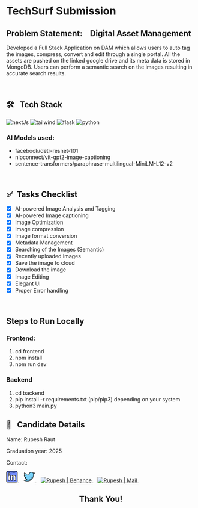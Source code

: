 # TechSurf Submission

## Problem Statement: &nbsp;&nbsp; Digital Asset Management

Developed a Full Stack Application on DAM which allows users to auto tag the images, compress, convert and edit through a single portal. All the assets are pushed on the linked google drive and its meta data is stored in MongoDB. Users can perform a semantic search on the images resulting in accurate search results.

<br/>

## <span>🛠️<span/>&nbsp;&nbsp; Tech Stack

<p>
  <img alt="nextJs" src="https://img.shields.io/badge/next.js-000000?style=for-the-badge&logo=nextdotjs&logoColor=white">
  <img alt="tailwind" src="https://img.shields.io/badge/Tailwind_CSS-38B2AC?style=for-the-badge&logo=tailwind-css&logoColor=white">
  <img alt="flask" src="https://img.shields.io/badge/Flask-000000?style=for-the-badge&logo=flask&logoColor=white"/>
  <img alt="python" src="https://img.shields.io/badge/Python-3776AB?style=for-the-badge&logo=python&logoColor=white"/>

### AI Models used:

  - facebook/detr-resnet-101
  - nlpconnect/vit-gpt2-image-captioning
  - sentence-transformers/paraphrase-multilingual-MiniLM-L12-v2
  

</p>

<br/>

## <span>✅<span/>&nbsp;&nbsp;Tasks Checklist

- [x] AI-powered Image Analysis and Tagging
- [x] AI-powered Image captioning 
- [x] Image Optimization
- [x] Image compression
- [x] Image format conversion
- [x] Metadata Management
- [x] Searching of the Images (Semantic)
- [x] Recently uploaded Images
- [x] Save the image to cloud
- [x] Download the image
- [x] Image Editing
- [x] Elegant UI
- [x] Proper Error handling 

<br/>

## Steps to Run Locally

### Frontend:

1. cd frontend
2. npm install
3. npm run dev

### Backend

1. cd backend
2. pip install -r requirements.txt (pip/pip3) depending on your system
3. python3 main.py


## <span>👔<span/>&nbsp;&nbsp;  Candidate Details

<p>
  <p>Name: Rupesh Raut</p>
  <p>Graduation year: 2025</p>
  <p>Contact: </p>
  <p>
    <a href="https://www.linkedin.com/in/rupesh-raut-2003/">
      <img height="30" src="https://raw.githubusercontent.com/8bithemant/8bithemant/master/linkedin.png?raw=true" alt="Rupesh Raut | LinkedIn">
    </a>&nbsp;&nbsp;
    <a href="https://twitter.com/rupeshraut2003">
      <img height="30" src="https://raw.githubusercontent.com/8bithemant/8bithemant/master/twitter.png?raw=true" alt="Rupesh | Twitter">
    </a>&nbsp;&nbsp;
    <a href="https://www.behance.net/rupeshraut">
      <img height="30" src="https://raw.githubusercontent.com/rahuldkjain/github-profile-readme-generator/master/src/images/icons/Social/behance.svg" alt="Rupesh | Behance">
    </a>&nbsp;&nbsp;
    <a href="mailto:rupeshraut99396@gmail.com">
      <img height="32" src="https://user-images.githubusercontent.com/29790345/184528214-8f168ffd-5a4c-4d30-8d6b-917568924fbb.png?raw=true" alt="Rupesh | Mail">
     </a>&nbsp;&nbsp;
  </p>
</p>

<h2 align="center">Thank You!</h2>
